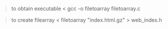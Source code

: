 > to obtain executable <
gcc -o filetoarray filetoarray.c

> to create filearray <
filetoarray "index.html.gz" > web_index.h

